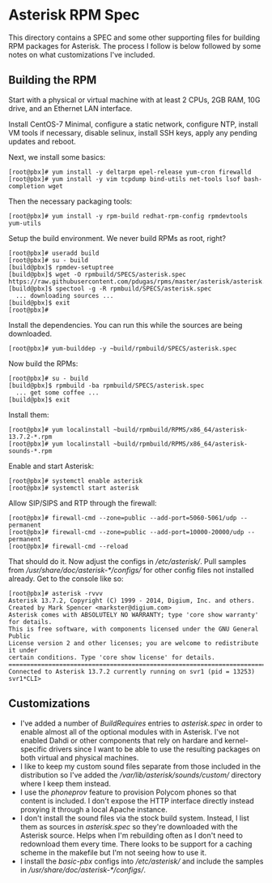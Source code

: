 # Asterisk RPM Spec

This directory contains a SPEC and some other supporting files for building RPM
packages for Asterisk.  The process I follow is below followed by some notes on
what customizations I've included.

## Building the RPM

Start with a physical or virtual machine with at least 2 CPUs, 2GB RAM, 10G
drive, and an Ethernet LAN interface.

Install CentOS-7 Minimal, configure a static network, configure NTP, install VM
tools if necessary, disable selinux, install SSH keys, apply any pending
updates and reboot.

Next, we install some basics:
```
[root@pbx]# yum install -y deltarpm epel-release yum-cron firewalld
[root@pbx]# yum install -y vim tcpdump bind-utils net-tools lsof bash-completion wget
```

Then the necessary packaging tools:
```
[root@pbx]# yum install -y rpm-build redhat-rpm-config rpmdevtools yum-utils
```

Setup the build environment.  We never build RPMs as root, right?
```
[root@pbx]# useradd build
[root@pbx]# su - build
[build@pbx]$ rpmdev-setuptree
[build@pbx]$ wget -O rpmbuild/SPECS/asterisk.spec https://raw.githubusercontent.com/pdugas/rpms/master/asterisk/asterisk.spec
[build@pbx]$ spectool -g -R rpmbuild/SPECS/asterisk.spec
  ... downloading sources ...
[build@pbx]$ exit
[root@pbx]#
```

Install the dependencies.  You can run this while the sources are being downloaded.
```
[root@pbx]# yum-builddep -y ~build/rpmbuild/SPECS/asterisk.spec 
```

Now build the RPMs:
```
[root@pbx]# su - build
[build@pbx]$ rpmbuild -ba rpmbuild/SPECS/asterisk.spec
  ... get some coffee ...
[build@pbx]$ exit
```

Install them:
```
[root@pbx]# yum localinstall ~build/rpmbuild/RPMS/x86_64/asterisk-13.7.2-*.rpm
[root@pbx]# yum localinstall ~build/rpmbuild/RPMS/x86_64/asterisk-sounds-*.rpm
```

Enable and start Asterisk:
```
[root@pbx]# systemctl enable asterisk
[root@pbx]# systemctl start asterisk
```

Allow SIP/SIPS and RTP through the firewall:
```
[root@pbx]# firewall-cmd --zone=public --add-port=5060-5061/udp --permanent 
[root@pbx]# firewall-cmd --zone=public --add-port=10000-20000/udp --permanent 
[root@pbx]# firewall-cmd --reload
```

That should do it.  Now adjust the configs in _/etc/asterisk/_.  Pull samples
from _/usr/share/doc/asterisk-*/configs/_ for other config files not installed
already.  Get to the console like so:
```
[root@pbx]# asterisk -rvvv
Asterisk 13.7.2, Copyright (C) 1999 - 2014, Digium, Inc. and others.
Created by Mark Spencer <markster@digium.com>
Asterisk comes with ABSOLUTELY NO WARRANTY; type 'core show warranty' for details.
This is free software, with components licensed under the GNU General Public
License version 2 and other licenses; you are welcome to redistribute it under
certain conditions. Type 'core show license' for details.
=========================================================================
Connected to Asterisk 13.7.2 currently running on svr1 (pid = 13253)
svr1*CLI> 
```

## Customizations

* I've added a number of _BuildRequires_ entries to _asterisk.spec_ in order to
  enable almost all of the optional modules with in Asterisk.  I've not enabled
  Dahdi or other components that rely on hardare and kernel-specific drivers
  since I want to be able to use the resulting packages on both virtual and
  physical machines. 
* I like to keep my custom sound files separate from those included in the
  distribution so I've added the _/var/lib/asterisk/sounds/custom/_ directory
  where I keep them instead.
* I use the _phoneprov_ feature to provision Polycom phones so that content is
  included.  I don't expose the HTTP interface directly instead proxying it
  through a local Apache instance.  
* I don't install the sound files via the stock build system.  Instead, I list
  them as sources in _asterisk.spec_ so they're downloaded with the Asterisk
  source.  Helps when I'm rebuilding often as I don't need to redownload them
  every time.  There looks to be support for a caching scheme in the makefile but
  I'm not seeing how to use it.
* I install the _basic-pbx_ configs into _/etc/asterisk/_ and include the
  samples in _/usr/share/doc/asterisk-*/configs/_.

